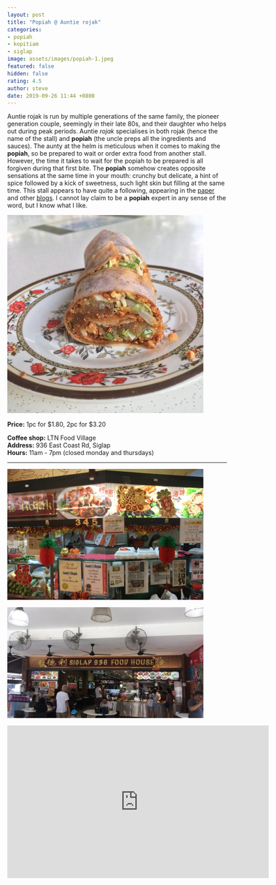 ```yaml
---
layout: post
title: "Popiah @ Auntie rojak"
categories:
- popiah
- kopitiam
- siglap
image: assets/images/popiah-1.jpeg
featured: false
hidden: false
rating: 4.5
author: steve
date: 2019-09-26 11:44 +0800
---
```

Auntie rojak is run by multiple generations of the same family, the pioneer generation couple, seemingly in their late 80s, and their daughter who helps out during peak periods. Auntie *rojak* specialises in both rojak (hence the name of the stall) and **popiah** (the uncle preps all the ingredients and sauces). The aunty at the helm is meticulous when it comes to making the **popiah**, so be prepared to wait or order extra food from another stall. However, the time it takes to wait for the popiah to be prepared is all forgiven during that first bite. The **popiah** somehow creates opposite sensations at the same time in your mouth: crunchy but delicate, a hint of spice followed by a kick of sweetness, such light skin but filling at the same time. This stall appears to have quite a following, appearing in the [paper](https://www.tnp.sg/lifestyle/makan/one-fm-food-fight-39) and other [blogs](http://islifearecipe.net/popiah-and-our-auntie-rojak/). I cannot lay claim to be a **popiah** expert in any sense of the word, but I know what I like.

![popiah](/assets/images/popiah-2.jpeg "Popiah")

**Price:** 1pc for $1.80, 2pc for $3.20

**Coffee shop:** LTN Food Village  
**Address:** 936 East Coast Rd, Siglap  
**Hours:** 11am - 7pm (closed monday and thursdays)  

***  

![Auntie rojak](/assets/images/auntie-rojak-collage.jpg "Auntie rojak")

![Ltn eating house](/assets/images/siglap-beer-garden.jpeg "LTN Eating House")

<iframe src="https://www.google.com/maps/embed?pb=!1m14!1m8!1m3!1d15955.086813156933!2d103.9255317!3d1.3123947!3m2!1i1024!2i768!4f13.1!3m3!1m2!1s0x0%3A0x8579d6c94625a6a6!2s936%20LTN%20Food%20House!5e0!3m2!1sen!2ssg!4v1569412280651!5m2!1sen!2ssg" width="600" height="350" frameborder="0" style="border:0;" allowfullscreen=""></iframe>